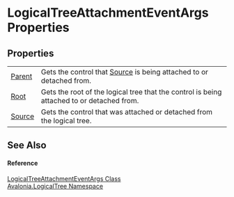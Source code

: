 # LogicalTreeAttachmentEventArgs Properties




## Properties
<table>
<tr>
<td><a href="P_Avalonia_LogicalTree_LogicalTreeAttachmentEventArgs_Parent">Parent</a></td>
<td>Gets the control that <a href="P_Avalonia_LogicalTree_LogicalTreeAttachmentEventArgs_Source">Source</a> is being attached to or detached from.</td>
</tr>
<tr>
<td><a href="P_Avalonia_LogicalTree_LogicalTreeAttachmentEventArgs_Root">Root</a></td>
<td>Gets the root of the logical tree that the control is being attached to or detached from.</td>
</tr>
<tr>
<td><a href="P_Avalonia_LogicalTree_LogicalTreeAttachmentEventArgs_Source">Source</a></td>
<td>Gets the control that was attached or detached from the logical tree.</td>
</tr>
</table>

## See Also


#### Reference
<a href="T_Avalonia_LogicalTree_LogicalTreeAttachmentEventArgs">LogicalTreeAttachmentEventArgs Class</a>  
<a href="N_Avalonia_LogicalTree">Avalonia.LogicalTree Namespace</a>  

